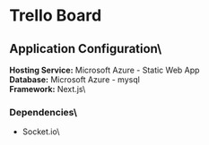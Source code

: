 # Trello Board

## Application Configuration\
**Hosting Service:** Microsoft Azure - Static Web App\
**Database:** Microsoft Azure - mysql\
**Framework:** Next.js\
### Dependencies\
- Socket.io\
